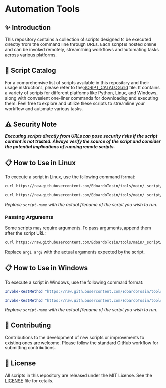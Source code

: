 # Automation Tools

## :sparkles: Introduction

This repository contains a collection of scripts designed to be executed directly from the command line through URLs. Each script is hosted online and can be invoked remotely, streamlining workflows and automating tasks across various platforms.

## :notebook: Script Catalog

For a comprehensive list of scripts available in this repository and their usage instructions, please refer to the [SCRIPT_CATALOG.md](SCRIPT_CATALOG.md) file. It contains a variety of scripts for different platforms like Python, Linux, and Windows, along with convenient one-liner commands for downloading and executing them. Feel free to explore and utilize these scripts to streamline your workflow and automate various tasks.

## :warning: Security Note

***Executing scripts directly from URLs can pose security risks if the script content is not trusted. Always verify the source of the script and consider the potential implications of running remote scripts.***

## :clipboard: How to Use in Linux

To execute a script in Linux, use the following command format:

```sh
curl https://raw.githubusercontent.com/EdoardoTosin/tools/main/_script/script-name.sh | sh
```

```sh
curl https://raw.githubusercontent.com/EdoardoTosin/tools/main/_script/script-name.py | python3
```

*Replace `script-name` with the actual filename of the script you wish to run.*

### Passing Arguments

Some scripts may require arguments. To pass arguments, append them after the script URL:

```sh
curl https://raw.githubusercontent.com/EdoardoTosin/tools/main/_script/script-name.sh | sh -s -- arg1 arg2
```

Replace `arg1 arg2` with the actual arguments expected by the script.

## :clipboard: How to Use in Windows

To execute a script in Windows, use the following command format:

```powershell
Invoke-RestMethod "https://raw.githubusercontent.com/EdoardoTosin/tools/main/_script/script-name.ps1" | Invoke-Expression
```

```powershell
Invoke-RestMethod "https://raw.githubusercontent.com/EdoardoTosin/tools/main/_script/script-name.py" | python
```

*Replace `script-name` with the actual filename of the script you wish to run.*

## :busts_in_silhouette: Contributing

Contributions to the development of new scripts or improvements to existing ones are welcome. Please follow the standard GitHub workflow for submitting contributions.

## :page_facing_up: License

All scripts in this repository are released under the MIT License. See the [LICENSE](LICENSE) file for details.
